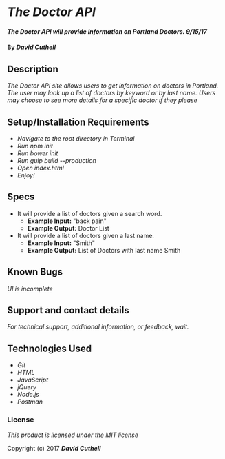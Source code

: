 # _The Doctor API_

#### _The Doctor API will provide information on Portland Doctors. 9/15/17_

#### By _**David Cuthell**_

## Description

_The Doctor API site allows users to get information on doctors in Portland. The user may look up a list of doctors by keyword or by last name. Users may choose to see more details for a specific doctor if they please_

## Setup/Installation Requirements

* _Navigate to the root directory in Terminal_
* _Run npm init_
* _Run bower init_
* _Run gulp build --production_
* _Open index.html_
* _Enjoy!_

## Specs

* It will provide a list of doctors given a search word.
  * __Example Input:__ "back pain"
  * __Example Output:__ Doctor List
* It will provide a list of doctors given a last name.
  * __Example Input:__ "Smith"
  * __Example Output:__ List of Doctors with last name Smith


## Known Bugs

_UI is incomplete_

## Support and contact details

_For technical support, additional information, or feedback, wait._

## Technologies Used

* _Git_
* _HTML_
* _JavaScript_
* _jQuery_
* _Node.js_
* _Postman_

### License

*This product is licensed under the MIT license*

Copyright (c) 2017 **_David Cuthell_**
